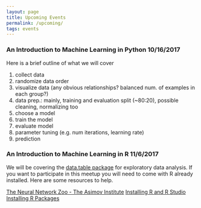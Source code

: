 ```yaml
---
layout: page
title: Upcoming Events
permalink: /upcoming/
tags: events
---
```


### An Introduction to Machine Learning in Python 10/16/2017
Here is a brief outline of what we will cover
1) collect data
2) randomize data order
3) visualize data (any obvious relationships?  balanced num. of examples in each group?)
4) data prep.: mainly, training and evaluation split (~80:20), possible cleaning, normalizing too
5) choose a model
6) train the model
7) evaluate model
8) parameter tuning (e.g. num iterations, learning rate)
9) prediction

### An Introduction to Machine Learning in R 11/6/2017
We will be covering the [data.table package](https://github.com/Rdatatable/data.table/wiki) for exploratory data analysis.
If you want to participate in this meetup you will need to come with R already installed.  Here are some resources to help. 

[The Neural Network Zoo - The Asimov Institute](http://www.asimovinstitute.org/neural-network-zoo/)
[Installing R and R Studio](https://www.youtube.com/watch?v=d-u_7vdag-0)
[Installing R Packages](https://www.youtube.com/watch?v=3RWb5U3X-T8)
